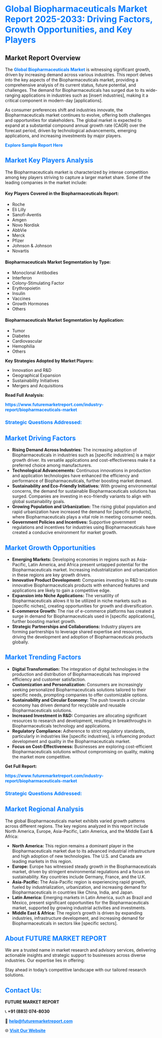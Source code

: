 <h1 style="color: #007BFF;">Global Biopharmaceuticals Market Report 2025-2033: Driving Factors, Growth Opportunities, and Key Players</h1>

<section id="overview">
<h2>Market Report Overview</h2>
<p>The <a href="https://www.futuremarketreport.com/industry-report/biopharmaceuticals-market" style="color: #007BFF; text-decoration: none;"><strong>Global Biopharmaceuticals Market</strong></a> is witnessing significant growth, driven by increasing demand across various industries. This report delves into the key aspects of the Biopharmaceuticals market, providing a comprehensive analysis of its current status, future potential, and challenges. The demand for Biopharmaceuticals has surged due to its wide-ranging applications in industries such as [insert industries], making it a critical component in modern-day [applications].</p>
<p>As consumer preferences shift and industries innovate, the Biopharmaceuticals market continues to evolve, offering both challenges and opportunities for stakeholders. The global market is expected to expand at a substantial compound annual growth rate (CAGR) over the forecast period, driven by technological advancements, emerging applications, and increasing investments by major players.</p>
</section>

<section id="overview">
<p><a href="https://www.futuremarketreport.com/request-sample/reportId=80483" style="color: #007BFF; text-decoration: none;"><strong>Explore Sample Report Here</strong></a></p>
</section>

<section id="key-players">
<h2 style="color: #007BFF;">Market Key Players Analysis</h2>
<p>The Biopharmaceuticals market is characterized by intense competition among key players striving to capture a larger market share. Some of the leading companies in the market include:</p>
<h4>Key Players Covered in the Biopharmaceuticals Report:</h4>
<ul><li>Roche</li><li>Eli Lilly</li><li>Sanofi-Aventis</li><li>Amgen</li><li>Novo Nordisk</li><li>AbbVie</li><li>Merck</li><li>Pfizer</li><li>Johnson &amp; Johnson</li><li>Novartis</li></ul>
<h4>Biopharmaceuticals Market Segmentation by Type:</h4>
<ul><li>Monoclonal Antibodies</li><li>Interferon</li><li>Colony-Stimulating Factor</li><li>Erythropoietin</li><li>Insulin</li><li>Vaccines</li><li>Growth Hormones</li><li>Others</li></ul>

<h4>Biopharmaceuticals Market Segmentation by Application:</h4>
<ul><li>Tumor</li><li>Diabetes</li><li>Cardiovascular</li><li>Hemophilia</li><li>Others</li></ul>
<p><strong>Key Strategies Adopted by Market Players:</strong></p>
<ul>
<li>Innovation and R&D</li>
<li>Geographical Expansion</li>
<li>Sustainability Initiatives</li>
<li>Mergers and Acquisitions</li>
</ul>
</section>

<section>
<p><strong>Read Full Analysis: </strong></p><a href="https://www.futuremarketreport.com/industry-report/biopharmaceuticals-market" style="color: #007BFF; text-decoration: none;"><strong>https://www.futuremarketreport.com/industry-report/biopharmaceuticals-market</strong></a>
<h3 style="color: #007BFF;">Strategic Questions Addressed:</h3>
</section>

<section id="driving-factors">
<h2 style="color: #007BFF;">Market Driving Factors</h2>
<ul>
<li><strong>Rising Demand Across Industries:</strong> The increasing adoption of Biopharmaceuticals in industries such as [specific industries] is a major growth driver. Its versatile applications and cost-effectiveness make it a preferred choice among manufacturers.</li>
<li><strong>Technological Advancements:</strong> Continuous innovations in production and application technologies have enhanced the efficiency and performance of Biopharmaceuticals, further boosting market demand.</li>
<li><strong>Sustainability and Eco-Friendly Initiatives:</strong> With growing environmental concerns, the demand for sustainable Biopharmaceuticals solutions has surged. Companies are investing in eco-friendly variants to align with global sustainability goals.</li>
<li><strong>Growing Population and Urbanization:</strong> The rising global population and rapid urbanization have increased the demand for [specific products], where Biopharmaceuticals plays a vital role in meeting consumer needs.</li>
<li><strong>Government Policies and Incentives:</strong> Supportive government regulations and incentives for industries using Biopharmaceuticals have created a conducive environment for market growth.</li>
</ul>
</section>

<section id="growth-opportunities">
<h2 style="color: #007BFF;">Market Growth Opportunities</h2>
<ul>
<li><strong>Emerging Markets:</strong> Developing economies in regions such as Asia-Pacific, Latin America, and Africa present untapped potential for the Biopharmaceuticals market. Increasing industrialization and urbanization in these regions are key growth drivers.</li>
<li><strong>Innovative Product Development:</strong> Companies investing in R&D to create innovative Biopharmaceuticals products with enhanced features and applications are likely to gain a competitive edge.</li>
<li><strong>Expansion into Niche Applications:</strong> The versatility of Biopharmaceuticals allows it to be utilized in niche markets such as [specific niches], creating opportunities for growth and diversification.</li>
<li><strong>E-commerce Growth:</strong> The rise of e-commerce platforms has created a surge in demand for Biopharmaceuticals used in [specific applications], further boosting market growth.</li>
<li><strong>Strategic Partnerships and Collaborations:</strong> Industry players are forming partnerships to leverage shared expertise and resources, driving the development and adoption of Biopharmaceuticals products globally.</li>
</ul>
</section>

<section id="trending-factors">
<h2 style="color: #007BFF;">Market Trending Factors</h2>
<ul>
<li><strong>Digital Transformation:</strong> The integration of digital technologies in the production and distribution of Biopharmaceuticals has improved efficiency and customer satisfaction.</li>
<li><strong>Customization and Personalization:</strong> Consumers are increasingly seeking personalized Biopharmaceuticals solutions tailored to their specific needs, prompting companies to offer customizable options.</li>
<li><strong>Sustainability and Circular Economy:</strong> The push towards a circular economy has driven demand for recyclable and reusable Biopharmaceuticals solutions.</li>
<li><strong>Increased Investment in R&D:</strong> Companies are allocating significant resources to research and development, resulting in breakthroughs in Biopharmaceuticals technology and applications.</li>
<li><strong>Regulatory Compliance:</strong> Adherence to strict regulatory standards, particularly in industries like [specific industries], is influencing product development and quality in the Biopharmaceuticals market.</li>
<li><strong>Focus on Cost-Effectiveness:</strong> Businesses are exploring cost-efficient Biopharmaceuticals solutions without compromising on quality, making the market more competitive.</li>
</ul>
</section>

<section>
<p><strong>Get Full Report: </strong></p><a href="https://www.futuremarketreport.com/industry-report/biopharmaceuticals-market" style="color: #007BFF; text-decoration: none;"><strong>https://www.futuremarketreport.com/industry-report/biopharmaceuticals-market</strong></a>
<h3 style="color: #007BFF;">Strategic Questions Addressed:</h3>
</section>


<section id="regional-analysis">
<h2 style="color: #007BFF;">Market Regional Analysis</h2>
<p>The global Biopharmaceuticals market exhibits varied growth patterns across different regions. The key regions analyzed in this report include North America, Europe, Asia-Pacific, Latin America, and the Middle East & Africa:</p>
<ul>
<li><strong>North America:</strong> This region remains a dominant player in the Biopharmaceuticals market due to its advanced industrial infrastructure and high adoption of new technologies. The U.S. and Canada are leading markets in this region.</li>
<li><strong>Europe:</strong> Europe has witnessed steady growth in the Biopharmaceuticals market, driven by stringent environmental regulations and a focus on sustainability. Key countries include Germany, France, and the U.K.</li>
<li><strong>Asia-Pacific:</strong> The Asia-Pacific region is experiencing rapid growth, fueled by industrialization, urbanization, and increasing demand for Biopharmaceuticals in countries like China, India, and Japan.</li>
<li><strong>Latin America:</strong> Emerging markets in Latin America, such as Brazil and Mexico, present significant opportunities for the Biopharmaceuticals market, supported by growing industrial activities and investments.</li>
<li><strong>Middle East & Africa:</strong> The region’s growth is driven by expanding industries, infrastructure development, and increasing demand for Biopharmaceuticals in sectors like [specific sectors].</li>
</ul>
</section>

<footer>
<h2 style="color: #007BFF;">About FUTURE MARKET REPORT</h2>
<p>We are a trusted name in market research and advisory services, delivering actionable insights and strategic support to businesses across diverse industries. Our expertise lies in offering:</p>

<p>Stay ahead in today’s competitive landscape with our tailored research solutions.</p>

<h2 style="color: #007BFF;">Contact Us:</h2>
<p><strong>FUTURE MARKET REPORT</strong></p>
<p>📞 <strong>+91 (883) 074-8030</strong></p>
<p>📧 <strong><a href="mailto:help@futuremarketreport.com" style="color: #007BFF;">help@futuremarketreport.com</a></strong></p>
<p>🌐 <strong><a href="https://www.futuremarketreport.com/" style="color: #007BFF;">Visit Our Website</a></strong></p>
</footer>
